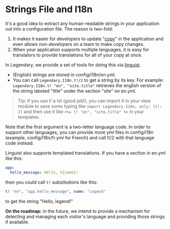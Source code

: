 # Strings File and I18n

It's a good idea to extract any human-readable strings in your application out
into a configuration file. The reason is two-fold:

1. It makes it easier for developers to update "[copy](https://en.wikipedia.org/wiki/Copy_(written))" in the application and even
allows non-developers on a team to make copy changes.
2. When your application supports multiple languages, it is easy for translators
to provide translations for all of your copy at once.

In Legendary, we provide a set of tools for doing this via [linguist](https://github.com/change/linguist).

- (English) strings are stored in config/i18n/en.yml.
- You can call `Legendary.I18n.t!/2` to get a string by its key. For example: `Legendary.I18n.t! "en", "site.title"` retrieves the english version of the
string labeled "title" under the section "site" on en.yml.

> Tip: if you use t! a lot (good job!), you can import it in your view module
> to save some typing like `import Legendary.I18n, only: [t!: 2]` and then use it like `<%= t! "en", "site.title" %>` in your templates.

Note that the first argument is a two-letter language code. In order to support
other languages, you can provide more yml files in config/i18n (example, config/i18n/fr.yml for French) and call t!/2 with that language code instead.

Linguist also supports templated translations. If you have a section in en.yml like this:

```yaml
app:
  hello_message: Hello, %{name}!
```

then you could call `t!` substitutions like this:

```elixir
t! "en", "app.hello_message", name: "Legend"
```

to get the string "Hello, legend!"

**On the roadmap:** in the future, we intend to provide a mechanism for detecting
and managing each visitor's language and providing those strings if available.
